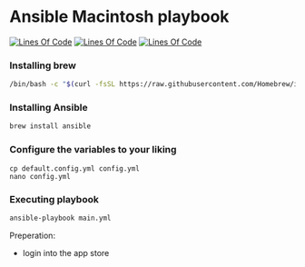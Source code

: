 # Ansible Macintosh playbook
[![Lines Of Code](https://tokei.rs/b1/github/MayNiklas/ansible-mac?category=lines)](https://github.com/XAMPPRocky/tokei)
[![Lines Of Code](https://tokei.rs/b1/github/MayNiklas/ansible-mac?category=code)](https://github.com/XAMPPRocky/tokei)
[![Lines Of Code](https://tokei.rs/b1/github/MayNiklas/ansible-mac?category=files)](https://github.com/XAMPPRocky/tokei)

### Installing brew
```bash
/bin/bash -c "$(curl -fsSL https://raw.githubusercontent.com/Homebrew/install/master/install.sh)"
```

### Installing Ansible
```bash
brew install ansible
```
### Configure the variables to your liking
```
cp default.config.yml config.yml
nano config.yml
```

### Executing playbook
```bash
ansible-playbook main.yml
```

Preperation:
- login into the app store
